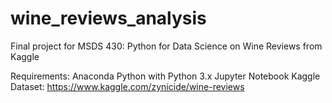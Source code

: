 # wine_reviews_analysis
Final project for MSDS 430: Python for Data Science on Wine Reviews from Kaggle

Requirements:
Anaconda Python with Python 3.x
Jupyter Notebook
Kaggle Dataset: https://www.kaggle.com/zynicide/wine-reviews
